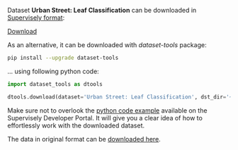 Dataset **Urban Street: Leaf Classification** can be downloaded in [Supervisely format](https://developer.supervisely.com/api-references/supervisely-annotation-json-format):

 [Download](https://assets.supervisely.com/remote/eyJsaW5rIjogImZzOi8vYXNzZXRzLzI3MjRfVXJiYW4gU3RyZWV0OiBMZWFmIENsYXNzaWZpY2F0aW9uL3VyYmFuLXN0cmVldDotbGVhZi1jbGFzc2lmaWNhdGlvbi1EYXRhc2V0TmluamEudGFyIiwgInNpZyI6ICJJUXMvYkJ4NjYxV2gzSHNRN3V0blF6RDZJU2N0VTdRN2pIZmFhaHlWUnRBPSJ9)

As an alternative, it can be downloaded with *dataset-tools* package:
``` bash
pip install --upgrade dataset-tools
```

... using following python code:
``` python
import dataset_tools as dtools

dtools.download(dataset='Urban Street: Leaf Classification', dst_dir='~/dataset-ninja/')
```
Make sure not to overlook the [python code example](https://developer.supervisely.com/getting-started/python-sdk-tutorials/iterate-over-a-local-project) available on the Supervisely Developer Portal. It will give you a clear idea of how to effortlessly work with the downloaded dataset.

The data in original format can be [downloaded here](https://www.kaggle.com/datasets/erickendric/tree-dataset-of-urban-street-classification-leaf).